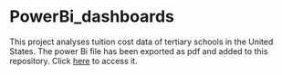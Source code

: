 # PowerBi_dashboards
This project analyses tuition cost data of tertiary schools in the United States.
The power Bi file has been exported as pdf and added to this repository.
Click [here](https://github.com/MagHammond91/PowerBi_dashboards/blob/main/project_New%20Tuition%20Cost.pdf) to access it.

